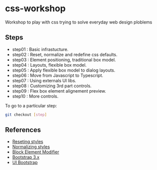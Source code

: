 # css-workshop
Workshop to play with css trying to solve everyday web design ploblems

## Steps

* step01 : Basic infrastucture.
* step02 : Reset, normalize and redefine css defaults.
* step03 : Element positioning, traditional box model.
* step04 : Layouts, flexible box model.
* step05 : Apply flexible box model to dialog layouts.
* step06 : Move from Javascript to Typescript.
* step07 : Using externals UI libs.
* step08 : Customizing 3rd part controls.
* step09 : Flex box element alignement preview.
* step10 : More controls.

To go to a particular step:

```sh
git checkout [step]
```

## References

* [Reseting styles](http://meyerweb.com/eric/tools/css/reset)
* [Normalizing styles](https://necolas.github.io/normalize.css/)
* [Block Element Modifier](http://getbem.com/)
* [Bootstrap 3.x](https://getbootstrap.com/docs/3.3/)
* [UI Bootstrap](https://angular-ui.github.io/bootstrap/)
